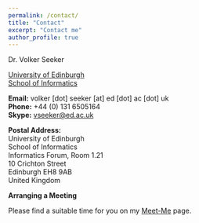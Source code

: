 ```yaml
---
permalink: /contact/
title: "Contact"
excerpt: "Contact me"
author_profile: true
---
```


Dr. Volker Seeker

[University of Edinburgh](http://www.ed.ac.uk/)  
[School of Informatics](http://www.ed.ac.uk/informatics/)

**Email:** volker [dot] seeker [at] ed [dot] ac [dot] uk  
**Phone:** +44 (0) 131 6505164  
**Skype:** vseeker@ed.ac.uk  

**Postal Address:**  
University of Edinburgh    
School of Informatics  
Informatics Forum, Room 1.21  
10 Crichton Street  
Edinburgh EH8 9AB  
United Kingdom  

**Arranging a Meeting**

Please find a suitable time for you on my [Meet-Me](https://beta.doodle.com/vseeker) page.
